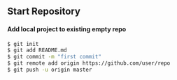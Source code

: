 ## Start Repository

#### Add local project to existing empty repo

```bash
$ git init
$ git add README.md
$ git commit -m "first commit"
$ git remote add origin https://github.com/user/repo
$ git push -u origin master
```
